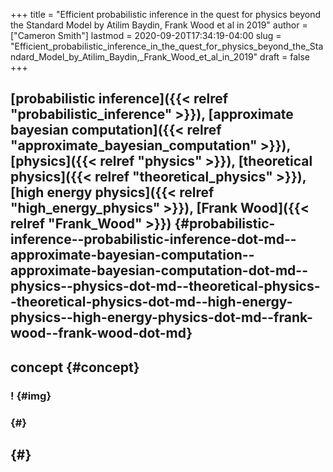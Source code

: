 +++
title = "Efficient probabilistic inference in the quest for physics beyond the Standard Model by Atilim Baydin, Frank Wood et al in 2019"
author = ["Cameron Smith"]
lastmod = 2020-09-20T17:34:19-04:00
slug = "Efficient_probabilistic_inference_in_the_quest_for_physics_beyond_the_Standard_Model_by_Atilim_Baydin,_Frank_Wood_et_al_in_2019"
draft = false
+++

## [probabilistic inference]({{< relref "probabilistic_inference" >}}), [approximate bayesian computation]({{< relref "approximate_bayesian_computation" >}}), [physics]({{< relref "physics" >}}), [theoretical physics]({{< relref "theoretical_physics" >}}), [high energy physics]({{< relref "high_energy_physics" >}}), [Frank Wood]({{< relref "Frank_Wood" >}}) {#probabilistic-inference--probabilistic-inference-dot-md--approximate-bayesian-computation--approximate-bayesian-computation-dot-md--physics--physics-dot-md--theoretical-physics--theoretical-physics-dot-md--high-energy-physics--high-energy-physics-dot-md--frank-wood--frank-wood-dot-md}


## concept {#concept}


### \![](![](https://firebasestorage.googleapis.com/v0/b/firescript-577a2.appspot.com/o/imgs%2Fapp%2Fcameronraysmith%2FZNwgAB5zrL.png?alt=media&token=6048358f-fdbf-4183-8381-1ce625c08e28)) {#img}


###  {#}


##  {#}

